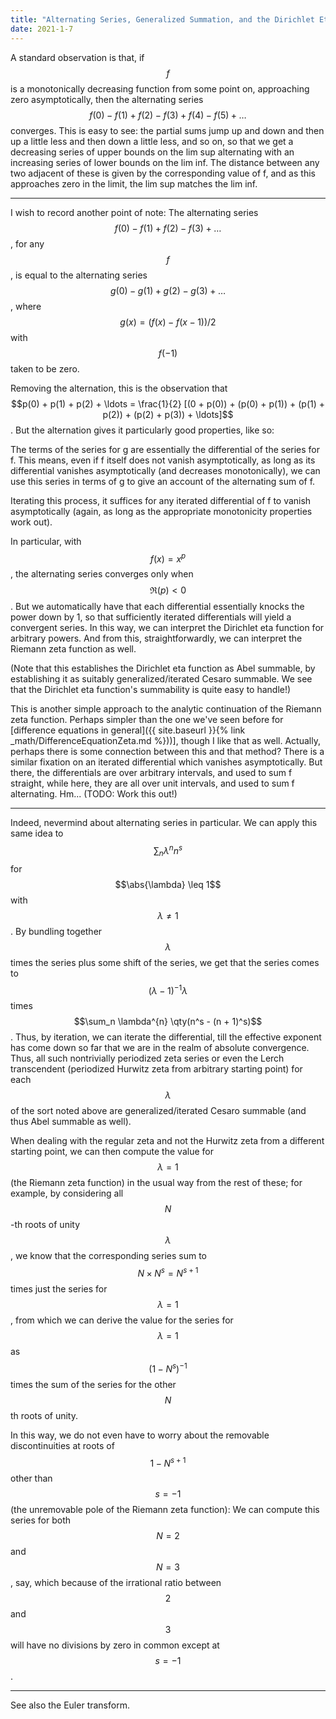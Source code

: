 ```yaml
---
title: "Alternating Series, Generalized Summation, and the Dirichlet Eta Function"
date: 2021-1-7
---
```

A standard observation is that, if $$f$$ is a monotonically decreasing function from some point on, approaching zero asymptotically, then the alternating series $$f(0) - f(1) + f(2) - f(3) + f(4) - f(5) + \ldots$$ converges. This is easy to see: the partial sums jump up and down and then up a little less and then down a little less, and so on, so that we get a decreasing series of upper bounds on the lim sup alternating with an increasing series of lower bounds on the lim inf. The distance between any two adjacent of these is given by the corresponding value of f, and as this approaches zero in the limit, the lim sup matches the lim inf.

***

I wish to record another point of note: The alternating series $$f(0) - f(1) + f(2) - f(3) + \ldots$$, for any $$f$$, is equal to the alternating series $$g(0) - g(1) + g(2) - g(3) + \ldots$$, where $$g(x) = (f(x) - f(x - 1))/2$$ with $$f(-1)$$ taken to be zero.

Removing the alternation, this is the observation that $$p(0) + p(1) + p(2) + \ldots = \frac{1}{2} [(0 + p(0)) + (p(0) + p(1)) + (p(1) + p(2)) + (p(2) + p(3)) + \ldots]$$. But the alternation gives it particularly good properties, like so:

The terms of the series for g are essentially the differential of the series for f. This means, even if f itself does not vanish asymptotically, as long as its differential vanishes asymptotically (and decreases monotonically), we can use this series in terms of g to give an account of the alternating sum of f.

Iterating this process, it suffices for any iterated differential of f to vanish asymptotically (again, as long as the appropriate monotonicity properties work out).

In particular, with $$f(x) = x^p$$, the alternating series converges only when $$\Re(p) < 0$$. But we automatically have that each differential essentially knocks the power down by 1, so that sufficiently iterated differentials will yield a convergent series. In this way, we can interpret the Dirichlet eta function for arbitrary powers. And from this, straightforwardly, we can interpret the Riemann zeta function as well.

(Note that this establishes the Dirichlet eta function as Abel summable, by establishing it as suitably generalized/iterated Cesaro summable. We see that the Dirichlet eta function's summability is quite easy to handle!)

This is another simple approach to the analytic continuation of the Riemann zeta function. Perhaps simpler than the one we've seen before for [difference equations in general]({{ site.baseurl }}{% link _math/DifferenceEquationZeta.md %}))], though I like that as well. Actually, perhaps there is some connection between this and that method? There is a similar fixation on an iterated differential which vanishes asymptotically. But there, the differentials are over arbitrary intervals, and used to sum f straight, while here, they are all over unit intervals, and used to sum f alternating. Hm... (TODO: Work this out!)

***

Indeed, nevermind about alternating series in particular. We can apply this same idea to $$\sum_n \lambda^n n^s$$ for $$\abs{\lambda} \leq 1$$ with $$\lambda \neq 1$$. By bundling together $$\lambda$$ times the series plus some shift of the series, we get that the series comes to $$(\lambda - 1)^{-1} \lambda$$ times $$\sum_n \lambda^{n} \qty(n^s - (n + 1)^s)$$. Thus, by iteration, we can iterate the differential, till the effective exponent has come down so far that we are in the realm of absolute convergence. Thus, all such nontrivially periodized zeta series or even the Lerch transcendent (periodized Hurwitz zeta from arbitrary starting point) for each $$\lambda$$ of the sort noted above are generalized/iterated Cesaro summable (and thus Abel summable as well).

When dealing with the regular zeta and not the Hurwitz zeta from a different starting point, we can then compute the value for $$\lambda = 1$$ (the Riemann zeta function) in the usual way from the rest of these; for example, by considering all $$N$$-th roots of unity $$\lambda$$, we know that the corresponding series sum to $$N \times N^s = N^{s + 1}$$ times just the series for $$\lambda = 1$$, from which we can derive the value for the series for $$\lambda = 1$$ as $$(1 - N^s)^{-1}$$ times the sum of the series for the other $$N$$th roots of unity.

In this way, we do not even have to worry about the removable discontinuities at roots of $$1 - N^{s + 1}$$ other than $$s = -1$$ (the unremovable pole of the Riemann zeta function): We can compute this series for both $$N = 2$$ and $$N = 3$$, say, which because of the irrational ratio between $$2$$ and $$3$$ will have no divisions by zero in common except at $$s = -1$$.

***

See also the Euler transform.